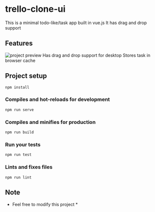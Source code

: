 # trello-clone-ui

This is a minimal todo-like/task app built in vue.js 
It has drag and drop support 

## Features

![project preview](https://ibb.co/XJNsf2C)
Has drag and drop support for desktop
Stores task in browser cache

## Project setup
```
npm install
```

### Compiles and hot-reloads for development
```
npm run serve
```

### Compiles and minifies for production
```
npm run build
```

### Run your tests
```
npm run test
```

### Lints and fixes files
```
npm run lint
```

## Note
* Feel free to modify this project *
